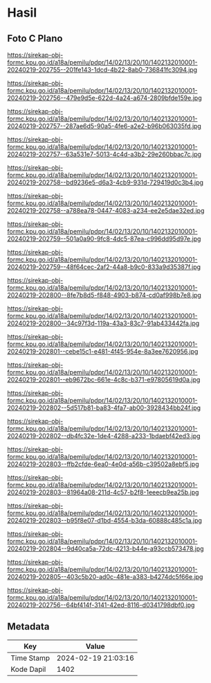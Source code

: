 # Hasil

## Foto C Plano

https://sirekap-obj-formc.kpu.go.id/a18a/pemilu/pdpr/14/02/13/20/10/1402132010001-20240219-202755--201fe143-1dcd-4b22-8ab0-736841fc3094.jpg

https://sirekap-obj-formc.kpu.go.id/a18a/pemilu/pdpr/14/02/13/20/10/1402132010001-20240219-202756--479e9d5e-622d-4a24-a674-2809bfde159e.jpg

https://sirekap-obj-formc.kpu.go.id/a18a/pemilu/pdpr/14/02/13/20/10/1402132010001-20240219-202757--287ae6d5-90a5-4fe6-a2e2-b96b063035fd.jpg

https://sirekap-obj-formc.kpu.go.id/a18a/pemilu/pdpr/14/02/13/20/10/1402132010001-20240219-202757--63a531e7-5013-4c4d-a3b2-29e260bbac7c.jpg

https://sirekap-obj-formc.kpu.go.id/a18a/pemilu/pdpr/14/02/13/20/10/1402132010001-20240219-202758--bd9236e5-d6a3-4cb9-931d-729419d0c3b4.jpg

https://sirekap-obj-formc.kpu.go.id/a18a/pemilu/pdpr/14/02/13/20/10/1402132010001-20240219-202758--a788ea78-0447-4083-a234-ee2e5dae32ed.jpg

https://sirekap-obj-formc.kpu.go.id/a18a/pemilu/pdpr/14/02/13/20/10/1402132010001-20240219-202759--501a0a90-9fc8-4dc5-87ea-c996dd95d97e.jpg

https://sirekap-obj-formc.kpu.go.id/a18a/pemilu/pdpr/14/02/13/20/10/1402132010001-20240219-202759--48f64cec-2af2-44a8-b9c0-833a9d35387f.jpg

https://sirekap-obj-formc.kpu.go.id/a18a/pemilu/pdpr/14/02/13/20/10/1402132010001-20240219-202800--8fe7b8d5-f848-4903-b874-cd0af998b7e8.jpg

https://sirekap-obj-formc.kpu.go.id/a18a/pemilu/pdpr/14/02/13/20/10/1402132010001-20240219-202800--34c97f3d-119a-43a3-83c7-91ab433442fa.jpg

https://sirekap-obj-formc.kpu.go.id/a18a/pemilu/pdpr/14/02/13/20/10/1402132010001-20240219-202801--cebe15c1-e481-4f45-954e-8a3ee7620956.jpg

https://sirekap-obj-formc.kpu.go.id/a18a/pemilu/pdpr/14/02/13/20/10/1402132010001-20240219-202801--eb9672bc-661e-4c8c-b371-e97805619d0a.jpg

https://sirekap-obj-formc.kpu.go.id/a18a/pemilu/pdpr/14/02/13/20/10/1402132010001-20240219-202802--5d517b81-ba83-4fa7-ab00-3928434bb24f.jpg

https://sirekap-obj-formc.kpu.go.id/a18a/pemilu/pdpr/14/02/13/20/10/1402132010001-20240219-202802--db4fc32e-1de4-4288-a233-1bdaebf42ed3.jpg

https://sirekap-obj-formc.kpu.go.id/a18a/pemilu/pdpr/14/02/13/20/10/1402132010001-20240219-202803--ffb2cfde-6ea0-4e0d-a56b-c39502a8ebf5.jpg

https://sirekap-obj-formc.kpu.go.id/a18a/pemilu/pdpr/14/02/13/20/10/1402132010001-20240219-202803--81964a08-211d-4c57-b2f8-1eeecb9ea25b.jpg

https://sirekap-obj-formc.kpu.go.id/a18a/pemilu/pdpr/14/02/13/20/10/1402132010001-20240219-202803--b95f8e07-d1bd-4554-b3da-60888c485c1a.jpg

https://sirekap-obj-formc.kpu.go.id/a18a/pemilu/pdpr/14/02/13/20/10/1402132010001-20240219-202804--9d40ca5a-72dc-4213-b44e-a93ccb573478.jpg

https://sirekap-obj-formc.kpu.go.id/a18a/pemilu/pdpr/14/02/13/20/10/1402132010001-20240219-202805--403c5b20-ad0c-481e-a383-b4274dc5f66e.jpg

https://sirekap-obj-formc.kpu.go.id/a18a/pemilu/pdpr/14/02/13/20/10/1402132010001-20240219-202756--64bf414f-3141-42ed-8116-d0341798dbf0.jpg


## Metadata

| Key        | Value               |
| ---------- | ------------------- |
| Time Stamp | 2024-02-19 21:03:16 |
| Kode Dapil | 1402                |



